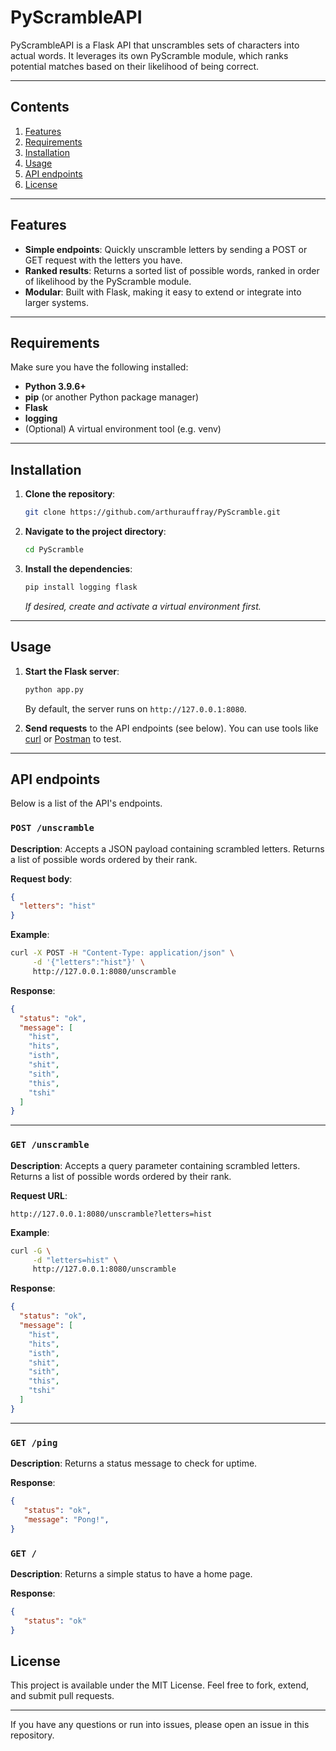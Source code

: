 # PyScrambleAPI

PyScrambleAPI is a Flask API that unscrambles sets of characters into actual words.
It leverages its own PyScramble module, which ranks potential matches based on their likelihood of being correct.

---

## Contents

1. [Features](#features)  
2. [Requirements](#requirements)  
3. [Installation](#installation)  
4. [Usage](#usage)  
5. [API endpoints](#api-endpoints)  
6. [License](#license)

---

## Features

- **Simple endpoints**: Quickly unscramble letters by sending a POST or GET request with the letters you have.
- **Ranked results**: Returns a sorted list of possible words, ranked in order of likelihood by the PyScramble module.
- **Modular**: Built with Flask, making it easy to extend or integrate into larger systems.

---

## Requirements

Make sure you have the following installed:
- **Python 3.9.6+**
- **pip** (or another Python package manager)
- **Flask**
- **logging** 
- (Optional) A virtual environment tool (e.g. venv)

---

## Installation

1. **Clone the repository**:
   ```bash
   git clone https://github.com/arthurauffray/PyScramble.git
   ```
2. **Navigate to the project directory**:
   ```bash
   cd PyScramble
   ```
3. **Install the dependencies**:
   ```bash
   pip install logging flask
   ```
   *If desired, create and activate a virtual environment first.*

---

## Usage

1. **Start the Flask server**:
   ```bash
   python app.py
   ```
   By default, the server runs on `http://127.0.0.1:8080`.

2. **Send requests** to the API endpoints (see below). You can use tools like [curl](https://curl.se/) or [Postman](https://www.postman.com/) to test.

---

## API endpoints

Below is a list of the API's endpoints.

### `POST /unscramble`

**Description**: Accepts a JSON payload containing scrambled letters. Returns a list of possible words ordered by their rank.

**Request body**:
```json
{
  "letters": "hist"
}
```

**Example**:
```bash
curl -X POST -H "Content-Type: application/json" \
     -d '{"letters":"hist"}' \
     http://127.0.0.1:8080/unscramble
```

**Response**:
```json
{
  "status": "ok", 
  "message": [
    "hist", 
    "hits", 
    "isth", 
    "shit", 
    "sith", 
    "this", 
    "tshi"
  ]
}
```

---


### `GET /unscramble`

**Description**: Accepts a query parameter containing scrambled letters. Returns a list of possible words ordered by their rank.

**Request URL**:
```
http://127.0.0.1:8080/unscramble?letters=hist
```

**Example**:
```bash
curl -G \
     -d "letters=hist" \
     http://127.0.0.1:8080/unscramble
```

**Response**:
```json
{
  "status": "ok", 
  "message": [
    "hist", 
    "hits", 
    "isth", 
    "shit", 
    "sith", 
    "this", 
    "tshi"
  ]
}
```

---

### `GET /ping`

**Description**: Returns a status message to check for uptime.

**Response**:
```json
{
   "status": "ok",
   "message": "Pong!",
}
```

### `GET /`

**Description**: Returns a simple status to have a home page.

**Response**:
```json
{
   "status": "ok"
}
```

## License

This project is available under the MIT License. Feel free to fork, extend, and submit pull requests.

---

If you have any questions or run into issues, please open an issue in this repository.
